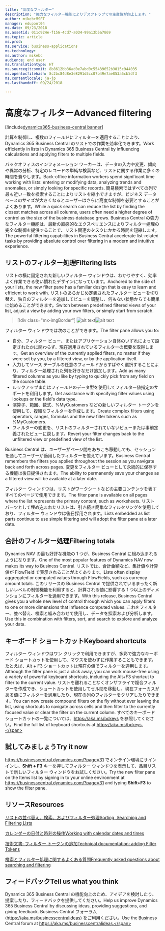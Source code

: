 ```yaml
---
title: "高度なフィルター"
description: "強力なフィルター機能によりデスクトップでの生産性が向上します。"
author: mikebcMSFT
manager: edupont04
ms.date: 09/23/2018
ms.assetid: 011c924e-f156-4cd7-a034-99a13b5a7869
ms.topic: article
ms.prod: 
ms.service: business-applications
ms.technology: 
ms.author: mikebc
audience: end user
ms.translationtype: HT
ms.sourcegitcommit: 8b8612bb36ad0e7abd0c55439652b9015c944035
ms.openlocfilehash: 8c2bc84d8e3e8291d5cc07b49e7ae853a5cb5df3
ms.contentlocale: ja-jp
ms.lasthandoff: 09/24/2018

---
```

# <a name="advanced-filtering"></a><span data-ttu-id="a788a-103">高度なフィルター</span><span class="sxs-lookup"><span data-stu-id="a788a-103">Advanced filtering</span></span>

[!include[dynamics365-business-central banner](../includes/dynamics365-business-central.md)]



<span data-ttu-id="a788a-104">計算を制御し、複数のフィールドにフィルターを適用することにより、Dynamics 365 Business Central のリストでの作業を効率化できます。</span><span class="sxs-lookup"><span data-stu-id="a788a-104">Work efficiently in lists in Dynamics 365 Business Central by influencing calculations and applying filters to multiple fields.</span></span>

<span data-ttu-id="a788a-105">バックオフィスのインフォメーション ワーカーは、データの入力や変更、傾向や異常の分析、特定のレコードの単純な検索など、リストに関する作業に多くの時間を費やします。</span><span class="sxs-lookup"><span data-stu-id="a788a-105">Back-office information workers spend significant time working with lists: entering or modifying data, analyzing trends and anomalies, or simply looking for specific records.</span></span> <span data-ttu-id="a788a-106">簡易検索ではすべての列で最も近い一致を検索することによりリストを縮小できますが、ビジネス データベースのサイズが大きくなるとユーザーはさらに高度な制御を必要とすることがよくあります。</span><span class="sxs-lookup"><span data-stu-id="a788a-106">While a quick search can reduce the list by finding the closest matches across all columns, users often need a higher degree of control as the size of the business database grows.</span></span> <span data-ttu-id="a788a-107">Business Central の強力なフィルター機能は、最新の直感的なエクスペリエンスによりフィルター処理の完全な制御を提供することで、リスト関連のタスクにかかる時間を短縮します。</span><span class="sxs-lookup"><span data-stu-id="a788a-107">The powerful filtering capabilities in Business Central accelerate list-related tasks by providing absolute control over filtering in a modern and intuitive experience.</span></span>

## <a name="filtering-lists"></a><span data-ttu-id="a788a-108">リストのフィルター処理</span><span class="sxs-lookup"><span data-stu-id="a788a-108">Filtering lists</span></span>
<span data-ttu-id="a788a-109">リストの横に固定された新しいフィルター ウィンドウは、わかりやすく、効率よく作業できる使い慣れたデザインになっています。</span><span class="sxs-lookup"><span data-stu-id="a788a-109">Anchored to the side of your lists, the new filter pane has a familiar design that is easy to learn and efficient to work with.</span></span> <span data-ttu-id="a788a-110">リストのあらかじめ定義されたフィルター ビューを切り替え、独自のフィルターを追加してビューを調整し、何もない状態からでも簡単に始めることができます。</span><span class="sxs-lookup"><span data-stu-id="a788a-110">Switch between predefined filtered views of your list, adjust a view by adding your own filters, or simply start from scratch.</span></span>

> [!div class="mx-imgBorder"]
> <span data-ttu-id="a788a-111">![alt text](media/list-page-with-advanced-filter.png "リストの横に表示されているフィルター ウィンドウ。")</span><span class="sxs-lookup"><span data-stu-id="a788a-111">![alt text](media/list-page-with-advanced-filter.png "The filter pane, shown alongside a list.")</span></span>

<span data-ttu-id="a788a-112">フィルター ウィンドウでは次のことができます。</span><span class="sxs-lookup"><span data-stu-id="a788a-112">The filter pane allows you to:</span></span>

-   <span data-ttu-id="a788a-113">自分、フィルター ビュー、またはアプリケーション自体のいずれによって設定されたかに関わらず、現在適用されているフィルターの概要を取得します。</span><span class="sxs-lookup"><span data-stu-id="a788a-113">Get an overview of the currently applied filters, no matter if they were set by you, by a filtered view, or by the application itself.</span></span>
-   <span data-ttu-id="a788a-114">入力してソース テーブルの任意のフィールドからすばやく選択することにより、フィルター処理された列を好きなだけ追加します。</span><span class="sxs-lookup"><span data-stu-id="a788a-114">Add as many filtered columns as you like by typing to quickly pick from any field on the source table.</span></span>
-   <span data-ttu-id="a788a-115">ルックアップまたはフィールドのデータ型を使用してフィルター値指定のサポートを利用します。</span><span class="sxs-lookup"><span data-stu-id="a788a-115">Get assistance with specifying filter values using lookups or the field's data type.</span></span>
-   <span data-ttu-id="a788a-116">演算子、範囲、数式、%MyCustomers などの新しいフィルター トークンを使用して、複雑なフィルターを作成します。</span><span class="sxs-lookup"><span data-stu-id="a788a-116">Create complex filters using operators, ranges, formulas and the new filter tokens such as %MyCustomers.</span></span>
-   <span data-ttu-id="a788a-117">フィルターの変更を、リストのフィルターされていないビューまたは事前定義されたビューに戻します。</span><span class="sxs-lookup"><span data-stu-id="a788a-117">Revert your filter changes back to the unfiltered view or predefined view of the list.</span></span>

<span data-ttu-id="a788a-118">Business Central は、ユーザーがページ間をあちこち移動しても、セッションを通してユーザーが適用したフィルターを憶えています。</span><span class="sxs-lookup"><span data-stu-id="a788a-118">Business Central remembers the filters you applied throughout the session as you navigate back and forth across pages.</span></span> <span data-ttu-id="a788a-119">変更をフィルター ビューとして永続的に保存する機能は後日提供されます。</span><span class="sxs-lookup"><span data-stu-id="a788a-119">The ability to permanently save your changes as a filtered view will be available at a later date.</span></span>

<span data-ttu-id="a788a-120">フィルター ウィンドウは、リストがワークシートなどの主要コンテンツを表すすべてのページで使用できます。</span><span class="sxs-lookup"><span data-stu-id="a788a-120">The filter pane is available on all pages where the list represents the primary content, such as worksheets.</span></span> <span data-ttu-id="a788a-121">リスト パーツとして埋め込まれたリストは、引き続き簡単なフィルタリングを使用しており、フィルター ウィンドウは後日採用されます。</span><span class="sxs-lookup"><span data-stu-id="a788a-121">Lists embedded as list parts continue to use simple filtering and will adopt the filter pane at a later date.</span></span>

## <a name="filtering-totals"></a><span data-ttu-id="a788a-122">合計のフィルター処理</span><span class="sxs-lookup"><span data-stu-id="a788a-122">Filtering totals</span></span>
<span data-ttu-id="a788a-123">Dynamics NAV の最も好評な機能の 1 つが、Business Central に組み込まれるようになります。</span><span class="sxs-lookup"><span data-stu-id="a788a-123">One of the most popular features of Dynamics NAV now makes its way to Business Central.</span></span> <span data-ttu-id="a788a-124">リストでは、合計金額など、集計値や計算値が FlowField で表示されることがよくあります。</span><span class="sxs-lookup"><span data-stu-id="a788a-124">Lists often display aggregated or computed values through FlowFields, such as currency amount totals.</span></span> <span data-ttu-id="a788a-125">このリリースの Business Central で提供されているまったく新しいレベルの制御機能を利用すると、計算される値に影響する 1 つ以上のディメンションにフィルターを適用できます。</span><span class="sxs-lookup"><span data-stu-id="a788a-125">With this release, Business Central gives you a whole new level of control through which you can apply filters to one or more dimensions that influence computed values.</span></span> <span data-ttu-id="a788a-126">これをフィルター、並べ替え、検索と組み合わせて使用し、データを探索および分析します。</span><span class="sxs-lookup"><span data-stu-id="a788a-126">Use this in combination with filters, sort, and search to explore and analyze your data.</span></span>

## <a name="keyboard-shortcuts"></a><span data-ttu-id="a788a-127">キーボード ショートカット</span><span class="sxs-lookup"><span data-stu-id="a788a-127">Keyboard shortcuts</span></span>
<span data-ttu-id="a788a-128">フィルター ウィンドウはワン クリックで利用できますが、多彩で強力なキーボード ショートカットを使用して、マウスを使わずに作業することもできます。たとえば、Alt + F3 ショートカットは現在の値でフィルターを適用します。</span><span class="sxs-lookup"><span data-stu-id="a788a-128">Although the filter pane is just a click away, you can work mouse-free using a variety of powerful keyboard shortcuts, including the Alt+F3 shortcut to filter to the current value.</span></span> <span data-ttu-id="a788a-129">リストを離れることなくオンザフライで複合フィルターを作成でき、ショートカットを使用してセル間を移動し、現在フォーカスがある値にフィルターを適用したり、現在の列のフィルターをクリアしたりできます。</span><span class="sxs-lookup"><span data-stu-id="a788a-129">You can now create compound filters on the fly without ever leaving the list, using shortcuts to navigate across cells and then filter to the currently focused value or clear the filter on the current column.</span></span> <span data-ttu-id="a788a-130">すべてのキーボード ショートカットの一覧については、https://aka.ms/bckeys を参照してください。</span><span class="sxs-lookup"><span data-stu-id="a788a-130">Find the full list of keyboard shortcuts at https://aka.ms/bckeys.</span></span>

<!--
### Who uses these features
These features are available to all desktop users without additional setup, in the browser or Windows 10 companion app.
## Status
### Availability
Cloud, on-premises, hybrid
### Regional availability
No regional restrictions. Available in all Dynamics 365 Business Central supported markets.
-->

## <a name="try-it-now"></a><span data-ttu-id="a788a-131">試してみましょう</span><span class="sxs-lookup"><span data-stu-id="a788a-131">Try it now</span></span>
<span data-ttu-id="a788a-132">https://businesscentral.dynamics.com/?page=31 でオンライン環境にサインインし、**Shift + F3** キーを押してフィルター ウィンドウを表示して、品目リストで新しいフィルター ウィンドウをお試しください。</span><span class="sxs-lookup"><span data-stu-id="a788a-132">Try the new filter pane on the Items list by signing in to your online environment at https://businesscentral.dynamics.com/?page=31 and typing **Shift+F3** to show the filter pane.</span></span>

## <a name="resources"></a><span data-ttu-id="a788a-133">リソース</span><span class="sxs-lookup"><span data-stu-id="a788a-133">Resources</span></span>
[<span data-ttu-id="a788a-134">リストの並べ替え、検索、およびフィルター処理</span><span class="sxs-lookup"><span data-stu-id="a788a-134">Sorting, Searching and Filtering Lists</span></span>](https://docs.microsoft.com/en-us/dynamics365/business-central/ui-enter-criteria-filters)

[<span data-ttu-id="a788a-135">カレンダーの日付と時刻の操作</span><span class="sxs-lookup"><span data-stu-id="a788a-135">Working with calendar dates and times</span></span>](https://docs.microsoft.com/en-US/dynamics365/business-central/ui-enter-date-ranges)

[<span data-ttu-id="a788a-136">技術文書: フィルター トークンの追加</span><span class="sxs-lookup"><span data-stu-id="a788a-136">Technical documentation: adding Filter Tokens</span></span>](https://docs.microsoft.com/en-us/dynamics365/business-central/dev-itpro/developer/devenv-adding-filter-tokens)

[<span data-ttu-id="a788a-137">検索とフィルター処理に関するよくある質問</span><span class="sxs-lookup"><span data-stu-id="a788a-137">Frequently asked questions about searching and filtering</span></span>](https://docs.microsoft.com/en-us/dynamics365/business-central/ui-search-filter-faq)

## <a name="tell-us-what-you-think"></a><span data-ttu-id="a788a-138">フィードバック</span><span class="sxs-lookup"><span data-stu-id="a788a-138">Tell us what you think</span></span>
<span data-ttu-id="a788a-139">Dynamics 365 Business Central の機能向上のため、アイデアを検討したり、提案したり、フィードバックを提供してください。</span><span class="sxs-lookup"><span data-stu-id="a788a-139">Help us improve Dynamics 365 Business Central by discussing ideas, providing suggestions, and giving feedback.</span></span> <span data-ttu-id="a788a-140">Business Central フォーラム (https://aka.ms/businesscentralideas) をご利用ください。</span><span class="sxs-lookup"><span data-stu-id="a788a-140">Use the Business Central forum at https://aka.ms/businesscentralideas.</span></span>

